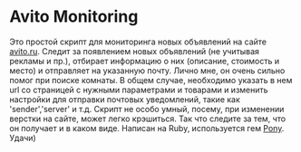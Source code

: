 Avito Monitoring
==================
   Это простой скрипт для мониторинга новых объявлений на сайте [avito.ru][2]. Следит за появлением новых объявлений (не учитывая рекламы и пр.), отбирает информацию о них (описание, стоимость и место) и отправляет на указанную почту. Лично мне, он очень сильно помог при поиске комнаты.
   В общем случае, необходимо указать в нем url со страницей с нужными параметрами и товарами и изменить настройки для отправки почтовых уведомлений, такие как 'sender','server' и т.д.
   Скрипт не особо умный, посему, при изменении верстки на сайте, может легко крэшиться. Так что следите за тем, что он получает и в каком виде.
   Написан на Ruby, используется гем [Pony][1]. Удачи)

[1]: https://github.com/benprew/pony  "Pony"
[2]: http://www.avito.ru/             "avito.ru"